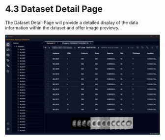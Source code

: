 # 4.3 Dataset Detail Page

The Dataset Detail Page will provide a detailed display of the data information within the dataset and offer image previews.

![Image_45](../../images/image_45.png)

